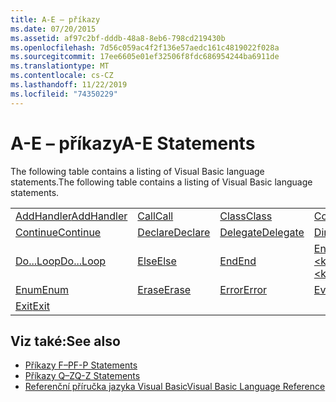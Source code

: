 ```yaml
---
title: A-E – příkazy
ms.date: 07/20/2015
ms.assetid: af97c2bf-dddb-48a8-8eb6-798cd219430b
ms.openlocfilehash: 7d56c059ac4f2f136e57aedc161c4819022f028a
ms.sourcegitcommit: 17ee6605e01ef32506f8fdc686954244ba6911de
ms.translationtype: MT
ms.contentlocale: cs-CZ
ms.lasthandoff: 11/22/2019
ms.locfileid: "74350229"
---
```

# <a name="a-e-statements"></a><span data-ttu-id="9586f-102">A-E – příkazy</span><span class="sxs-lookup"><span data-stu-id="9586f-102">A-E Statements</span></span>
<span data-ttu-id="9586f-103">The following table contains a listing of Visual Basic language statements.</span><span class="sxs-lookup"><span data-stu-id="9586f-103">The following table contains a listing of Visual Basic language statements.</span></span>  
  
|||||  
|---|---|---|---|  
|[<span data-ttu-id="9586f-104">AddHandler</span><span class="sxs-lookup"><span data-stu-id="9586f-104">AddHandler</span></span>](addhandler-statement.md)|[<span data-ttu-id="9586f-105">Call</span><span class="sxs-lookup"><span data-stu-id="9586f-105">Call</span></span>](call-statement.md)|[<span data-ttu-id="9586f-106">Class</span><span class="sxs-lookup"><span data-stu-id="9586f-106">Class</span></span>](class-statement.md)|[<span data-ttu-id="9586f-107">Const</span><span class="sxs-lookup"><span data-stu-id="9586f-107">Const</span></span>](const-statement.md)|  
|[<span data-ttu-id="9586f-108">Continue</span><span class="sxs-lookup"><span data-stu-id="9586f-108">Continue</span></span>](continue-statement.md)|[<span data-ttu-id="9586f-109">Declare</span><span class="sxs-lookup"><span data-stu-id="9586f-109">Declare</span></span>](declare-statement.md)|[<span data-ttu-id="9586f-110">Delegate</span><span class="sxs-lookup"><span data-stu-id="9586f-110">Delegate</span></span>](delegate-statement.md)|[<span data-ttu-id="9586f-111">Dim</span><span class="sxs-lookup"><span data-stu-id="9586f-111">Dim</span></span>](dim-statement.md)|  
|[<span data-ttu-id="9586f-112">Do...Loop</span><span class="sxs-lookup"><span data-stu-id="9586f-112">Do...Loop</span></span>](do-loop-statement.md)|[<span data-ttu-id="9586f-113">Else</span><span class="sxs-lookup"><span data-stu-id="9586f-113">Else</span></span>](else-statement.md)|[<span data-ttu-id="9586f-114">End</span><span class="sxs-lookup"><span data-stu-id="9586f-114">End</span></span>](end-statement.md)|[<span data-ttu-id="9586f-115">End \<keyword></span><span class="sxs-lookup"><span data-stu-id="9586f-115">End \<keyword></span></span>](end-keyword-statement.md)|  
|[<span data-ttu-id="9586f-116">Enum</span><span class="sxs-lookup"><span data-stu-id="9586f-116">Enum</span></span>](enum-statement.md)|[<span data-ttu-id="9586f-117">Erase</span><span class="sxs-lookup"><span data-stu-id="9586f-117">Erase</span></span>](erase-statement.md)|[<span data-ttu-id="9586f-118">Error</span><span class="sxs-lookup"><span data-stu-id="9586f-118">Error</span></span>](error-statement.md)|[<span data-ttu-id="9586f-119">Event</span><span class="sxs-lookup"><span data-stu-id="9586f-119">Event</span></span>](event-statement.md)|  
|[<span data-ttu-id="9586f-120">Exit</span><span class="sxs-lookup"><span data-stu-id="9586f-120">Exit</span></span>](exit-statement.md)||||  
  
## <a name="see-also"></a><span data-ttu-id="9586f-121">Viz také:</span><span class="sxs-lookup"><span data-stu-id="9586f-121">See also</span></span>

- [<span data-ttu-id="9586f-122">Příkazy F–P</span><span class="sxs-lookup"><span data-stu-id="9586f-122">F-P Statements</span></span>](f-p-statements.md)
- [<span data-ttu-id="9586f-123">Příkazy Q–Z</span><span class="sxs-lookup"><span data-stu-id="9586f-123">Q-Z Statements</span></span>](q-z-statements.md)
- [<span data-ttu-id="9586f-124">Referenční příručka jazyka Visual Basic</span><span class="sxs-lookup"><span data-stu-id="9586f-124">Visual Basic Language Reference</span></span>](../index.md)
